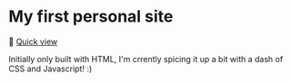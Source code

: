 # My first personal site

🔗 [Quick view](https://melissaalasalmi.github.io/Personal_Site/)

Initially only built with HTML, I'm crrently spicing it up a bit with a dash of CSS and Javascript! :)
